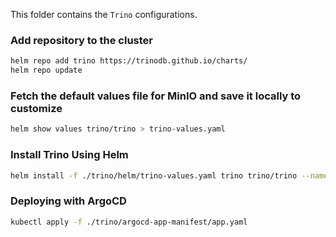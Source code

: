 This folder contains the `Trino` configurations.

### Add repository to the cluster
```sh
helm repo add trino https://trinodb.github.io/charts/
helm repo update
```
### Fetch the default values file for MinIO and save it locally to customize
```sh
helm show values trino/trino > trino-values.yaml
```

### Install Trino Using Helm
```sh
helm install -f ./trino/helm/trino-values.yaml trino trino/trino --namespace warehouse --create-namespace --version 0.31.0
```

### Deploying with ArgoCD
```sh
kubectl apply -f ./trino/argocd-app-manifest/app.yaml
```
